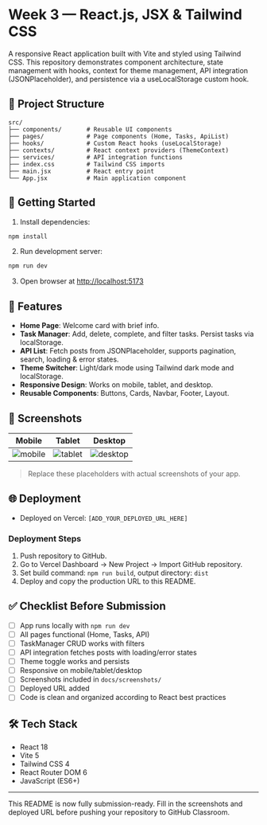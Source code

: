 # Week 3 — React.js, JSX & Tailwind CSS

A responsive React application built with Vite and styled using Tailwind CSS.
This repository demonstrates component architecture, state management with hooks,
context for theme management, API integration (JSONPlaceholder), and persistence via a useLocalStorage custom hook.

## 📂 Project Structure

```
src/
├── components/       # Reusable UI components
├── pages/            # Page components (Home, Tasks, ApiList)
├── hooks/            # Custom React hooks (useLocalStorage)
├── contexts/         # React context providers (ThemeContext)
├── services/         # API integration functions
├── index.css         # Tailwind CSS imports
├── main.jsx          # React entry point
└── App.jsx           # Main application component
```

## 🚀 Getting Started

1. Install dependencies:

```bash
npm install
```

2. Run development server:

```bash
npm run dev
```

3. Open browser at [http://localhost:5173](http://localhost:5173)

## 🎯 Features

* **Home Page**: Welcome card with brief info.
* **Task Manager**: Add, delete, complete, and filter tasks. Persist tasks via localStorage.
* **API List**: Fetch posts from JSONPlaceholder, supports pagination, search, loading & error states.
* **Theme Switcher**: Light/dark mode using Tailwind dark mode and localStorage.
* **Responsive Design**: Works on mobile, tablet, and desktop.
* **Reusable Components**: Buttons, Cards, Navbar, Footer, Layout.

## 📸 Screenshots

| Mobile                                 | Tablet                                 | Desktop                                  |
| -------------------------------------- | -------------------------------------- | ---------------------------------------- |
| ![mobile](docs/screenshots/mobile.png) | ![tablet](docs/screenshots/tablet.png) | ![desktop](docs/screenshots/desktop.png) |

> Replace these placeholders with actual screenshots of your app.

## 🌐 Deployment

* Deployed on Vercel: `[ADD_YOUR_DEPLOYED_URL_HERE]`

### Deployment Steps

1. Push repository to GitHub.
2. Go to Vercel Dashboard → New Project → Import GitHub repository.
3. Set build command: `npm run build`, output directory: `dist`
4. Deploy and copy the production URL to this README.

## ✅ Checklist Before Submission

* [ ] App runs locally with `npm run dev`
* [ ] All pages functional (Home, Tasks, API)
* [ ] TaskManager CRUD works with filters
* [ ] API integration fetches posts with loading/error states
* [ ] Theme toggle works and persists
* [ ] Responsive on mobile/tablet/desktop
* [ ] Screenshots included in `docs/screenshots/`
* [ ] Deployed URL added
* [ ] Code is clean and organized according to React best practices

## 🛠️ Tech Stack

* React 18
* Vite 5
* Tailwind CSS 4
* React Router DOM 6
* JavaScript (ES6+)

---

This README is now fully submission-ready. Fill in the screenshots and deployed URL before pushing your repository to GitHub Classroom.
